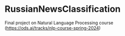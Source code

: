 # RussianNewsClassification
Final project on Natural Language Processing course (https://ods.ai/tracks/nlp-course-spring-2024)
